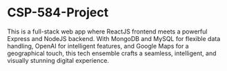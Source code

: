 # CSP-584-Project
This is a full-stack web app where ReactJS frontend meets a powerful Express and NodeJS backend. With MongoDB and MySQL for flexible data handling, OpenAI for intelligent features, and Google Maps for a geographical touch, this tech ensemble crafts a seamless, intelligent, and visually stunning digital experience.
